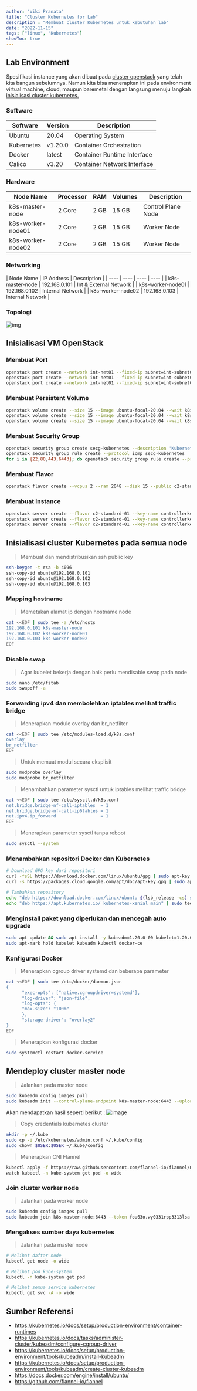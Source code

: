 ```yaml
---
author: "Viki Pranata"
title: "Cluster Kubernetes for Lab"
description : "Membuat cluster Kubernetes untuk kebutuhan lab"
date: "2022-11-15"
tags: ["linux", "Kubernetes"]
showToc: true
---
```


## Lab Environment
Spesifikasi instance yang akan dibuat pada [cluster openstack](/posts/openstack-for-lab) yang telah kita bangun sebelumnya.
Namun kita bisa menerapkan ini pada environment virtual machine, cloud, maupun baremetal dengan langsung menuju langkah [inisialisasi cluster kubernetes.](/posts/kubernetes-for-lab/#inisialisasi-cluster-kubernetes-pada-semua-node)

### Software
| Software | Version | Description |
| ---- | ---- | ---- |
| Ubuntu | 20.04 | Operating System |
| Kubernetes | v1.20.0 | Container Orchestration |
| Docker | latest | Container Runtime Interface |
| Calico | v3.20 | Container Network Interface |

### Hardware
| Node Name | Processor | RAM | Volumes |Description |
| ---- | ---- | ---- | ---- | ---- |
| k8s-master-node | 2 Core | 2 GB | 15 GB | Control Plane Node |
| k8s-worker-node01 | 2 Core | 2 GB | 15 GB | Worker Node |
| k8s-worker-node02 | 2 Core | 2 GB | 15 GB | Worker Node |

### Networking
| Node Name | IP Address | Description |
| ---- | ---- | ---- | ---- |
| k8s-master-node | 192.168.0.101 | Int & External Network |
| k8s-worker-node01 | 192.168.0.102 | Internal Network |
| k8s-worker-node02 | 192.168.0.103 | Internal Network |

### Topologi
![img](/assets/images/kube-lab.webp)

## Inisialisasi VM OpenStack
### Membuat Port
```bash
openstack port create --network int-net01 --fixed-ip subnet=int-subnet01,ip-address=192.168.0.101 k8s-master-node
openstack port create --network int-net01 --fixed-ip subnet=int-subnet01,ip-address=192.168.0.102 k8s-worker-node01
openstack port create --network int-net01 --fixed-ip subnet=int-subnet01,ip-address=192.168.0.103 k8s-worker-node02
```
### Membuat Persistent Volume
```bash
openstack volume create --size 15 --image ubuntu-focal-20.04 --wait k8s-master-node
openstack volume create --size 15 --image ubuntu-focal-20.04 --wait k8s-worker-node01
openstack volume create --size 15 --image ubuntu-focal-20.04 --wait k8s-worker-node02
```
### Membuat Security Group
```bash
openstack security group create secg-kubernetes --description 'Kubernetes environment'
openstack security group rule create --protocol icmp secg-kubernetes
for i in {22,80,443,6443}; do openstack security group rule create --protocol tcp --ingress --dst-port $i secg-kubernetes
```
### Membuat Flavor
```bash
openstack flavor create --vcpus 2 --ram 2048 --disk 15 --public c2-standard-01
```

### Membuat Instance
```bash
openstack server create --flavor c2-standard-01 --key-name controllerkey --security-group secg-kubernetes --volume k8s-master-node --port k8s-master-node --wait k8s-master-node
openstack server create --flavor c2-standard-01 --key-name controllerkey --security-group secg-kubernetes --volume k8s-worker-node01 --port k8s-worker-node01 --wait k8s-worker-node01
openstack server create --flavor c2-standard-01 --key-name controllerkey --security-group secg-kubernetes --volume k8s-worker-node02 --port k8s-worker-node02 --wait k8s-worker-node02
```

## Inisialisasi cluster Kubernetes pada semua node
> Membuat dan mendistribusikan ssh public key
```bash
ssh-keygen -t rsa -b 4096
ssh-copy-id ubuntu@192.168.0.101
ssh-copy-id ubuntu@192.168.0.102
ssh-copy-id ubuntu@192.168.0.103
```

### Mapping hostname
> Memetakan alamat ip dengan hostname node
```bash
cat <<EOF | sudo tee -a /etc/hosts
192.168.0.101 k8s-master-node
192.168.0.102 k8s-worker-node01
192.168.0.103 k8s-worker-node02
EOF
```

### Disable swap
> Agar kubelet bekerja dengan baik perlu mendisable swap pada node
```bash
sudo nano /etc/fstab
sudo swapoff -a
```

### Forwarding ipv4 dan membolehkan iptables melihat traffic bridge
> Menerapkan module overlay dan br_netfilter
```bash
cat <<EOF | sudo tee /etc/modules-load.d/k8s.conf
overlay
br_netfilter
EOF
```
> Untuk memuat modul secara eksplisit
```bash
sudo modprobe overlay
sudo modprobe br_netfilter
```

> Menambahkan parameter sysctl untuk iptables melihat traffic bridge
```bash
cat <<EOF | sudo tee /etc/sysctl.d/k8s.conf
net.bridge.bridge-nf-call-iptables  = 1
net.bridge.bridge-nf-call-ip6tables = 1
net.ipv4.ip_forward                 = 1
EOF
```
> Menerapkan parameter sysctl tanpa reboot
```bash
sudo sysctl --system
```
### Menambahkan repositori Docker dan Kubernetes
```bash
# Download GPG key dari repositori
curl -fsSL https://download.docker.com/linux/ubuntu/gpg | sudo apt-key add –
curl -s https://packages.cloud.google.com/apt/doc/apt-key.gpg | sudo apt-key add -
```
```bash
# Tambahkan repository
echo "deb https://download.docker.com/linux/ubuntu $(lsb_release -cs) stable" | sudo tee /etc/apt/sources.list.d/docker.list
echo "deb https://apt.kubernetes.io/ kubernetes-xenial main" | sudo tee /etc/apt/sources.list.d/kubernetes.list
```

### Menginstall paket yang diperlukan dan mencegah auto upgrade
```bash
sudo apt update && sudo apt install -y kubeadm=1.20.0-00 kubelet=1.20.0-00 kubectl=1.20.0-00 docker-ce
sudo apt-mark hold kubelet kubeadm kubectl docker-ce
```

### Konfigurasi Docker
> Menerapkan cgroup driver systemd dan beberapa parameter
```bash
cat <<EOF | sudo tee /etc/docker/daemon.json
{
      "exec-opts": ["native.cgroupdriver=systemd"],
      "log-driver": "json-file",
      "log-opts": {
      "max-size": "100m"
      },
      "storage-driver": "overlay2"
}
EOF
```
> Menerapkan konfigurasi docker
```bash
sudo systemctl restart docker.service
```

## Mendeploy cluster master node
> Jalankan pada master node
```bash
sudo kubeadm config images pull
sudo kubeadm init --control-plane-endpoint k8s-master-node:6443 --upload-certs --pod-network-cidr=10.244.0.0/16
```
Akan mendapatkan hasil seperti berikut :
![image](/assets/images/kubeadmsuccessfull.webp)

> Copy credentials kubernetes cluster
```bash
mkdir -p ~/.kube
sudo cp -i /etc/kubernetes/admin.conf ~/.kube/config
sudo chown $USER:$USER ~/.kube/config
```

> Menerapkan CNI Flannel
```bash
kubectl apply -f https://raw.githubusercontent.com/flannel-io/flannel/master/Documentation/kube-flannel.yml
watch kubectl -n kube-system get pod -o wide
```

### Join cluster worker node
> Jalankan pada worker node
```bash
sudo kubeadm config images pull
sudo kubeadm join k8s-master-node:6443 --token fou63o.wy0331rpp3313lsa --discovery-token-ca-cert-hash sha256:0472c1c9354548501c42028ff72a6dfc4bffe3a225e3a31fe40cec814fa6eef2
```

### Mengakses sumber daya kubernetes
> Jalankan pada master node
```bash
# Melihat daftar node
kubectl get node -o wide

# Melihat pod kube-system
kubectl -n kube-system get pod

# Melihat semua service kubernetes
kubectl get svc -A -o wide
```

## Sumber Referensi
- https://kubernetes.io/docs/setup/production-environment/container-runtimes
- https://kubernetes.io/docs/tasks/administer-cluster/kubeadm/configure-cgroup-driver
- https://kubernetes.io/docs/setup/production-environment/tools/kubeadm/install-kubeadm
- https://kubernetes.io/docs/setup/production-environment/tools/kubeadm/create-cluster-kubeadm
- https://docs.docker.com/engine/install/ubuntu/
- https://github.com/flannel-io/flannel
